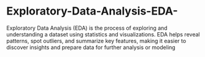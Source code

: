 # Exploratory-Data-Analysis-EDA-
Exploratory Data Analysis (EDA) is the process of exploring and understanding a dataset using statistics and visualizations. EDA helps reveal patterns, spot outliers, and summarize key features, making it easier to discover insights and prepare data for further analysis or modeling
